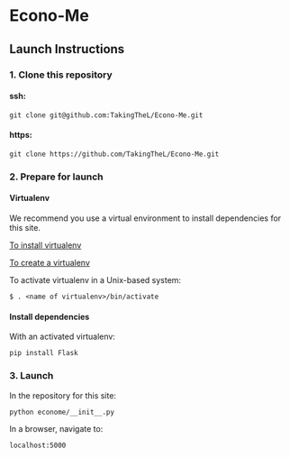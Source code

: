 # Econo-Me

## Launch Instructions

### 1. Clone this repository

#### ssh:

`git clone git@github.com:TakingTheL/Econo-Me.git`

#### https:

`git clone https://github.com/TakingTheL/Econo-Me.git`

### 2. Prepare for launch

#### Virtualenv

We recommend you use a virtual environment to install dependencies for this site.

[To install virtualenv](https://virtualenv.pypa.io/en/latest/installation.html)

[To create a virtualenv](https://virtualenv.pypa.io/en/latest/user_guide.html)

To activate virtualenv in a Unix-based system:

`$ . <name of virtualenv>/bin/activate`

#### Install dependencies

With an activated virtualenv:

`pip install Flask`

### 3. Launch

In the repository for this site:

`python econome/__init__.py`

In a browser, navigate to:

`localhost:5000`
